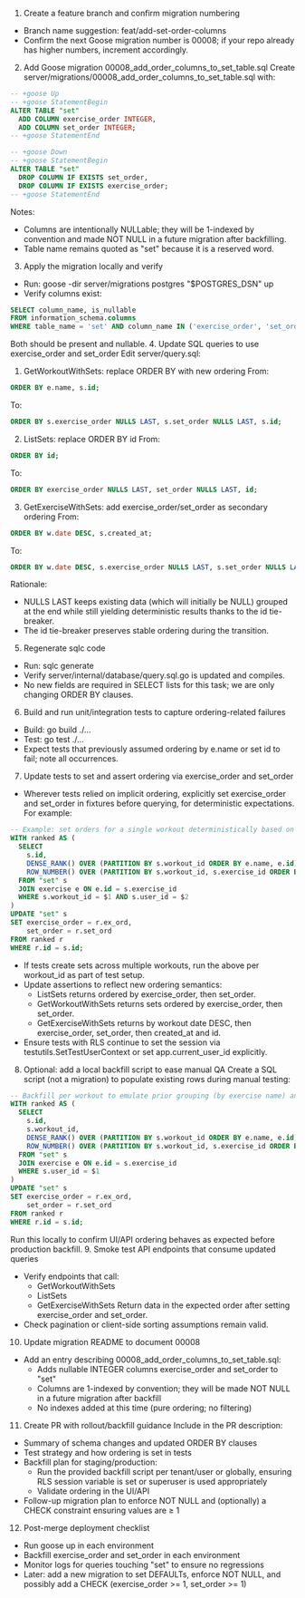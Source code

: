 1. Create a feature branch and confirm migration numbering
- Branch name suggestion: feat/add-set-order-columns
- Confirm the next Goose migration number is 00008; if your repo already has higher numbers, increment accordingly.
2. Add Goose migration 00008_add_order_columns_to_set_table.sql
Create server/migrations/00008_add_order_columns_to_set_table.sql with:
```sql
-- +goose Up
-- +goose StatementBegin
ALTER TABLE "set"
  ADD COLUMN exercise_order INTEGER,
  ADD COLUMN set_order INTEGER;
-- +goose StatementEnd

-- +goose Down
-- +goose StatementBegin
ALTER TABLE "set"
  DROP COLUMN IF EXISTS set_order,
  DROP COLUMN IF EXISTS exercise_order;
-- +goose StatementEnd
```
Notes:
- Columns are intentionally NULLable; they will be 1-indexed by convention and made NOT NULL in a future migration after backfilling.
- Table name remains quoted as "set" because it is a reserved word.
3. Apply the migration locally and verify
- Run: goose -dir server/migrations postgres "$POSTGRES_DSN" up
- Verify columns exist:
```sql
SELECT column_name, is_nullable
FROM information_schema.columns
WHERE table_name = 'set' AND column_name IN ('exercise_order', 'set_order');
```
Both should be present and nullable.
4. Update SQL queries to use exercise_order and set_order
Edit server/query.sql:
1) GetWorkoutWithSets: replace ORDER BY with new ordering
From:
```sql
ORDER BY e.name, s.id;
```
To:
```sql
ORDER BY s.exercise_order NULLS LAST, s.set_order NULLS LAST, s.id;
```
2) ListSets: replace ORDER BY id
From:
```sql
ORDER BY id;
```
To:
```sql
ORDER BY exercise_order NULLS LAST, set_order NULLS LAST, id;
```
3) GetExerciseWithSets: add exercise_order/set_order as secondary ordering
From:
```sql
ORDER BY w.date DESC, s.created_at;
```
To:
```sql
ORDER BY w.date DESC, s.exercise_order NULLS LAST, s.set_order NULLS LAST, s.created_at, s.id;
```
Rationale:
- NULLS LAST keeps existing data (which will initially be NULL) grouped at the end while still yielding deterministic results thanks to the id tie-breaker.
- The id tie-breaker preserves stable ordering during the transition.
5. Regenerate sqlc code
- Run: sqlc generate
- Verify server/internal/database/query.sql.go is updated and compiles.
- No new fields are required in SELECT lists for this task; we are only changing ORDER BY clauses.
6. Build and run unit/integration tests to capture ordering-related failures
- Build: go build ./...
- Test: go test ./...
- Expect tests that previously assumed ordering by e.name or set id to fail; note all occurrences.
7. Update tests to set and assert ordering via exercise_order and set_order
- Wherever tests relied on implicit ordering, explicitly set exercise_order and set_order in fixtures before querying, for deterministic expectations. For example:
```sql
-- Example: set orders for a single workout deterministically based on previous behavior
WITH ranked AS (
  SELECT
    s.id,
    DENSE_RANK() OVER (PARTITION BY s.workout_id ORDER BY e.name, e.id) AS ex_ord,
    ROW_NUMBER() OVER (PARTITION BY s.workout_id, s.exercise_id ORDER BY s.created_at, s.id) AS set_ord
  FROM "set" s
  JOIN exercise e ON e.id = s.exercise_id
  WHERE s.workout_id = $1 AND s.user_id = $2
)
UPDATE "set" s
SET exercise_order = r.ex_ord,
    set_order = r.set_ord
FROM ranked r
WHERE r.id = s.id;
```
- If tests create sets across multiple workouts, run the above per workout_id as part of test setup.
- Update assertions to reflect new ordering semantics:
  - ListSets returns ordered by exercise_order, then set_order.
  - GetWorkoutWithSets returns sets ordered by exercise_order, then set_order.
  - GetExerciseWithSets returns by workout date DESC, then exercise_order, set_order, then created_at and id.
- Ensure tests with RLS continue to set the session via testutils.SetTestUserContext or set app.current_user_id explicitly.
8. Optional: add a local backfill script to ease manual QA
Create a SQL script (not a migration) to populate existing rows during manual testing:
```sql
-- Backfill per workout to emulate prior grouping (by exercise name) and per-exercise set order (by created_at then id)
WITH ranked AS (
  SELECT
    s.id,
    s.workout_id,
    DENSE_RANK() OVER (PARTITION BY s.workout_id ORDER BY e.name, e.id) AS ex_ord,
    ROW_NUMBER() OVER (PARTITION BY s.workout_id, s.exercise_id ORDER BY s.created_at, s.id) AS set_ord
  FROM "set" s
  JOIN exercise e ON e.id = s.exercise_id
  WHERE s.user_id = $1
)
UPDATE "set" s
SET exercise_order = r.ex_ord,
    set_order = r.set_ord
FROM ranked r
WHERE r.id = s.id;
```
Run this locally to confirm UI/API ordering behaves as expected before production backfill.
9. Smoke test API endpoints that consume updated queries
- Verify endpoints that call:
  - GetWorkoutWithSets
  - ListSets
  - GetExerciseWithSets
Return data in the expected order after setting exercise_order and set_order.
- Check pagination or client-side sorting assumptions remain valid.
10. Update migration README to document 00008
- Add an entry describing 00008_add_order_columns_to_set_table.sql:
  - Adds nullable INTEGER columns exercise_order and set_order to "set"
  - Columns are 1-indexed by convention; they will be made NOT NULL in a future migration after backfill
  - No indexes added at this time (pure ordering; no filtering)
11. Create PR with rollout/backfill guidance
Include in the PR description:
- Summary of schema changes and updated ORDER BY clauses
- Test strategy and how ordering is set in tests
- Backfill plan for staging/production:
  - Run the provided backfill script per tenant/user or globally, ensuring RLS session variable is set or superuser is used appropriately
  - Validate ordering in the UI/API
- Follow-up migration plan to enforce NOT NULL and (optionally) a CHECK constraint ensuring values are ≥ 1
12. Post-merge deployment checklist
- Run goose up in each environment
- Backfill exercise_order and set_order in each environment
- Monitor logs for queries touching "set" to ensure no regressions
- Later: add a new migration to set DEFAULTs, enforce NOT NULL, and possibly add a CHECK (exercise_order &gt;= 1, set_order &gt;= 1)